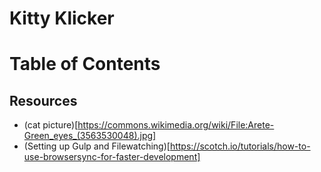 # Kitty Klicker

# Table of Contents


##  Resources
* (cat picture)[https://commons.wikimedia.org/wiki/File:Arete-Green_eyes_(3563530048).jpg]
* (Setting up Gulp and Filewatching)[https://scotch.io/tutorials/how-to-use-browsersync-for-faster-development]



